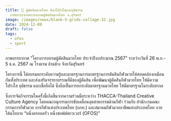 ```yaml
---
title: 🥊 ผู้ตัดสินมวยไทย ต้องโปร่งใสและยุติธรรม
  ภาพบรรยากาศการอบรมผู้ตัดสินมวยไทย จ.สุรินทร์
image: /images/news/blank-5-grids-collage-32.jpg
date: 2024-12-09
draft: false
tags:
  - ofos
  - sport
---
```

ภาพบรรยากาศ “โครงการอบรมผู้ตัดสินมวยไทย ประจำปีงบประมาณ 2567” ระหว่างวันที่ 26 พ.ย.- 5 ธ.ค. 2567 ณ โรงแรม ล้านช้าง จังหวัดสุรินทร์ 



โครงการนี้ ได้อบรมยกระดับความรู้และมาตรฐานการมาตรฐานการตัดสินกีฬามวยให้สอดคล้องเหมือนกันทั้งประเทศ และส่งเสริมจรรยาบรรณที่ดีของผู้ตัดสิน เพื่อพัฒนาผู้ตัดสินกีฬามวยไทย ให้มีความโปร่งใส ยุติธรรม และเชื่อถือได้ ซึ่งถือเป็นการยกระดับมาตรฐานมวยไทย ให้มีมาตรฐานในระดับสากล 



ซึ่งการจัดกิจกรรมในครั้งนี้เกิดขึ้นจากความร่วมมือระหว่าง THACCA-Thailand Creative Culture Agency โดยคณะอนุกรรมการขับเคลื่อนอุตสาหกรรมด้านกีฬา ร่วมกับ สำนักงานคณะกรรมการกีฬามวย การกีฬาแห่งประเทศไทย (กกท.) และสมาคมกีฬามวยอาชีพแห่งประเทศไทย ภายใต้นโยบาย “หนึ่งครอบครัว หนึ่งซอฟต์พาวเวอร์ (OFOS)”
